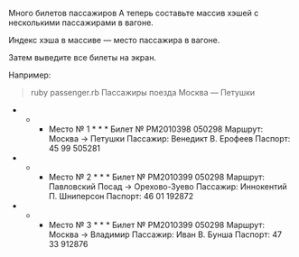 ﻿Много билетов пассажиров
А теперь составьте массив хэшей с несколькими пассажирами в вагоне.

Индекс хэша в массиве — место пассажира в вагоне.

Затем выведите все билеты на экран.

Например:

> ruby passenger.rb
Пассажиры поезда Москва — Петушки

* * * Место № 1 * * *
Билет № РМ2010398 050298
Маршрут: Москва -> Петушки
Пассажир: Венедикт В. Ерофеев
Паспорт: 45 99 505281

* * * Место № 2 * * *
Билет № РМ2010399 050298
Маршрут: Павловский Посад -> Орехово-Зуево
Пассажир: Иннокентий П. Шниперсон
Паспорт: 46 01 192872

* * * Место № 3 * * *
Билет № РМ2010399 050298
Маршрут: Москва -> Владимир
Пассажир: Иван В. Бунша
Паспорт: 47 33 912876